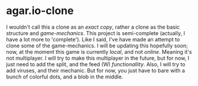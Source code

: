 # agar.io-clone
I wouldn't call this a clone as an <i>exact copy</i>, rather a clone as the basic structure and *game-mechanics*.
This project is semi-complete (actually, I have a lot more to 'complete'). Like I said, I've have made an attempt to clone some of the game-mechanics. I will be updating this hopefully soon; now, at the moment this game is currently <i>local</i>, and not <i>online</i>. Meaning it's not multiplayer. I will try to make this multiplayer in the future, but for now, I just need to add the split, and the feed (W) <i>functionallity</i>. Also, I will try to add viruses, and their mechanic. But for now, you just have to bare with a bunch of colorful dots, and a blob in the middle.
